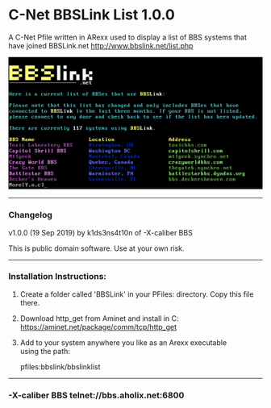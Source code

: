 # C-Net BBSLink List 1.0.0

A C-Net Pfile written in ARexx used to display a list of BBS systems that have joined BBSLink.net
http://www.bbslink.net/list.php

![BBSLink List](https://github.com/mkillewald/bbslinklist/blob/master/screenshots/bbslinklist.png)

**************************************************************************

### Changelog
                                                                   
v1.0.0 (19 Sep 2019) by k1ds3ns4t10n of -X-caliber BBS                                
                                                                    
This is public domain software. Use at your own risk.                                              
**************************************************************************

### Installation Instructions:

1.  Create a folder called 'BBSLink' in your PFiles: directory.
    Copy this file there.
    
2.  Download http_get from Aminet and install in C:
    https://aminet.net/package/comm/tcp/http_get
    
3.  Add to your system anywhere you like as an Arexx executable   
    using the path:
    
    pfiles:bbslink/bbslinklist

**************************************************************************
### -X-caliber BBS telnet://bbs.aholix.net:6800

